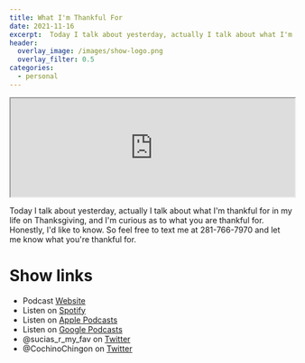 ```yaml
---
title: What I'm Thankful For
date: 2021-11-16
excerpt:  Today I talk about yesterday, actually I talk about what I'm thankful for in my life on Thanksgiving, and I'm curious as to what you are thankful for. Honestly, I'd like to know. So feel free to text me at 281-766-7970 and let me know what you're thankful for.
header:
  overlay_image: /images/show-logo.png
  overlay_filter: 0.5
categories: 
  - personal
---
```


<iframe src='https://embed.podcasts.apple.com/us/podcast/what-im-thankful-for/id1548173787?i=1000543123337&amp;theme=dark' height='175' style='width: 100%; max-width: 660px; frameborder=0 allowtransparency=true allow='encrypted-media'></iframe>

Today I talk about yesterday, actually I talk about what I'm thankful for in my life on Thanksgiving, and I'm curious as to what you are thankful for. Honestly, I'd like to know. So feel free to text me at 281-766-7970 and let me know what you're thankful for.

# Show links

* <i class='fas fa-link'></i>Podcast [ Website](https://sucias.xyz)
* <i class='fab fa-spotify'></i>Listen on [Spotify](https://open.spotify.com/show/3XjoipCU3QzeIaQAAQpBdW)
* <i class='fas fa-podcast'></i>Listen on [Apple Podcasts](https://podcasts.apple.com/us/podcast/sucias-are-my-favorite/id1548173787)
* <i class='fab fa-google-play'></i>Listen on [Google Podcasts](https://podcasts.google.com/feed/aHR0cHM6Ly9hbmNob3IuZm0vcy80MjI0YzYzYy9wb2RjYXN0L3Jzcw==)
* <i class='fab fa-twitter'></i>@sucias_r_my_fav on [Twitter](https://twitter.com/sucias_r_my_fav)
* <i class='fab fa-twitter'></i>@CochinoChingon on [Twitter](https://twitter.com/cochinochingon)
